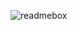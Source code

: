 ![readmebox](https://github.com/warsana224/warsana/assets/143874311/bf422a99-32ee-4cbe-89cc-a2756de5c754)
